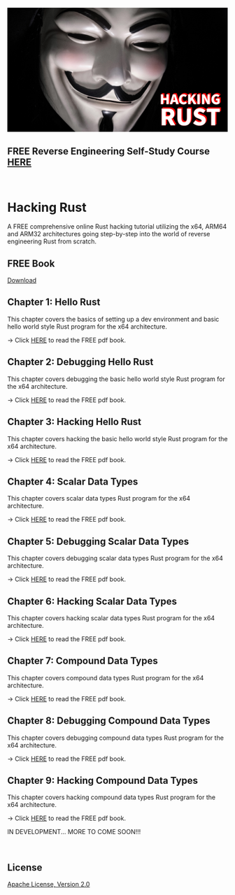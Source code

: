 ![image](https://github.com/mytechnotalent/Hacking-Rust/blob/main/Hacking%20Rust.png?raw=true)

## FREE Reverse Engineering Self-Study Course [HERE](https://github.com/mytechnotalent/Reverse-Engineering-Tutorial)

<br>

# Hacking Rust
A FREE comprehensive online Rust hacking tutorial utilizing the x64, ARM64 and ARM32 architectures going step-by-step into the world of reverse engineering Rust from scratch.

## FREE Book
[Download](https://github.com/mytechnotalent/Hacking-Rust/blob/main/Hacking%20Rust.pdf)

## Chapter 1: Hello Rust
This chapter covers the basics of setting up a dev environment and basic hello world style Rust program for the x64 architecture.

-> Click [HERE](https://github.com/mytechnotalent/Hacking-Rust/blob/main/Hacking%20Rust.pdf) to read the FREE pdf book.

## Chapter 2: Debugging Hello Rust
This chapter covers debugging the basic hello world style Rust program for the x64 architecture.

-> Click [HERE](https://github.com/mytechnotalent/Hacking-Rust/blob/main/Hacking%20Rust.pdf) to read the FREE pdf book.

## Chapter 3: Hacking Hello Rust
This chapter covers hacking the basic hello world style Rust program for the x64 architecture.

-> Click [HERE](https://github.com/mytechnotalent/Hacking-Rust/blob/main/Hacking%20Rust.pdf) to read the FREE pdf book.

## Chapter 4: Scalar Data Types
This chapter covers scalar data types Rust program for the x64 architecture.

-> Click [HERE](https://github.com/mytechnotalent/Hacking-Rust/blob/main/Hacking%20Rust.pdf) to read the FREE pdf book.

## Chapter 5: Debugging Scalar Data Types
This chapter covers debugging scalar data types Rust program for the x64 architecture.

-> Click [HERE](https://github.com/mytechnotalent/Hacking-Rust/blob/main/Hacking%20Rust.pdf) to read the FREE pdf book.

## Chapter 6: Hacking Scalar Data Types
This chapter covers hacking scalar data types Rust program for the x64 architecture.

-> Click [HERE](https://github.com/mytechnotalent/Hacking-Rust/blob/main/Hacking%20Rust.pdf) to read the FREE pdf book.

## Chapter 7: Compound Data Types
This chapter covers compound data types Rust program for the x64 architecture.

-> Click [HERE](https://github.com/mytechnotalent/Hacking-Rust/blob/main/Hacking%20Rust.pdf) to read the FREE pdf book.

## Chapter 8: Debugging Compound Data Types
This chapter covers debugging compound data types Rust program for the x64 architecture.

-> Click [HERE](https://github.com/mytechnotalent/Hacking-Rust/blob/main/Hacking%20Rust.pdf) to read the FREE pdf book.

## Chapter 9: Hacking Compound Data Types
This chapter covers hacking compound data types Rust program for the x64 architecture.

-> Click [HERE](https://github.com/mytechnotalent/Hacking-Rust/blob/main/Hacking%20Rust.pdf) to read the FREE pdf book.

IN DEVELOPMENT...  MORE TO COME SOON!!!

<br>

## License
[Apache License, Version 2.0](https://www.apache.org/licenses/LICENSE-2.0)
